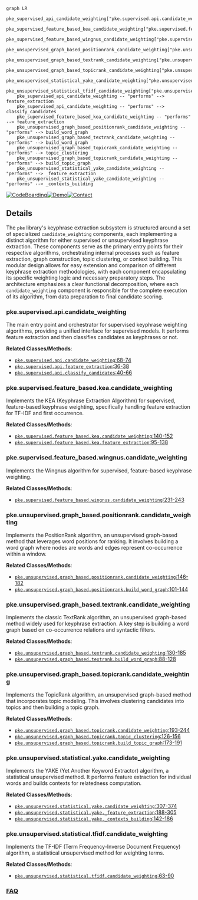 ```mermaid
graph LR
    pke_supervised_api_candidate_weighting["pke.supervised.api.candidate_weighting"]
    pke_supervised_feature_based_kea_candidate_weighting["pke.supervised.feature_based.kea.candidate_weighting"]
    pke_supervised_feature_based_wingnus_candidate_weighting["pke.supervised.feature_based.wingnus.candidate_weighting"]
    pke_unsupervised_graph_based_positionrank_candidate_weighting["pke.unsupervised.graph_based.positionrank.candidate_weighting"]
    pke_unsupervised_graph_based_textrank_candidate_weighting["pke.unsupervised.graph_based.textrank.candidate_weighting"]
    pke_unsupervised_graph_based_topicrank_candidate_weighting["pke.unsupervised.graph_based.topicrank.candidate_weighting"]
    pke_unsupervised_statistical_yake_candidate_weighting["pke.unsupervised.statistical.yake.candidate_weighting"]
    pke_unsupervised_statistical_tfidf_candidate_weighting["pke.unsupervised.statistical.tfidf.candidate_weighting"]
    pke_supervised_api_candidate_weighting -- "performs" --> feature_extraction
    pke_supervised_api_candidate_weighting -- "performs" --> classify_candidates
    pke_supervised_feature_based_kea_candidate_weighting -- "performs" --> feature_extraction
    pke_unsupervised_graph_based_positionrank_candidate_weighting -- "performs" --> build_word_graph
    pke_unsupervised_graph_based_textrank_candidate_weighting -- "performs" --> build_word_graph
    pke_unsupervised_graph_based_topicrank_candidate_weighting -- "performs" --> topic_clustering
    pke_unsupervised_graph_based_topicrank_candidate_weighting -- "performs" --> build_topic_graph
    pke_unsupervised_statistical_yake_candidate_weighting -- "performs" --> _feature_extraction
    pke_unsupervised_statistical_yake_candidate_weighting -- "performs" --> _contexts_building
```

[![CodeBoarding](https://img.shields.io/badge/Generated%20by-CodeBoarding-9cf?style=flat-square)](https://github.com/CodeBoarding/GeneratedOnBoardings)[![Demo](https://img.shields.io/badge/Try%20our-Demo-blue?style=flat-square)](https://www.codeboarding.org/demo)[![Contact](https://img.shields.io/badge/Contact%20us%20-%20contact@codeboarding.org-lightgrey?style=flat-square)](mailto:contact@codeboarding.org)

## Details

The `pke` library's keyphrase extraction subsystem is structured around a set of specialized `candidate_weighting` components, each implementing a distinct algorithm for either supervised or unsupervised keyphrase extraction. These components serve as the primary entry points for their respective algorithms, orchestrating internal processes such as feature extraction, graph construction, topic clustering, or context building. This modular design allows for easy extension and comparison of different keyphrase extraction methodologies, with each component encapsulating its specific weighting logic and necessary preparatory steps. The architecture emphasizes a clear functional decomposition, where each `candidate_weighting` component is responsible for the complete execution of its algorithm, from data preparation to final candidate scoring.

### pke.supervised.api.candidate_weighting
The main entry point and orchestrator for supervised keyphrase weighting algorithms, providing a unified interface for supervised models. It performs feature extraction and then classifies candidates as keyphrases or not.


**Related Classes/Methods**:

- <a href="https://github.com/boudinfl/pke/blob/master/pke/supervised/api.py#L68-L74" target="_blank" rel="noopener noreferrer">`pke.supervised.api.candidate_weighting`:68-74</a>
- <a href="https://github.com/boudinfl/pke/blob/master/pke/supervised/api.py#L36-L38" target="_blank" rel="noopener noreferrer">`pke.supervised.api.feature_extraction`:36-38</a>
- <a href="https://github.com/boudinfl/pke/blob/master/pke/supervised/api.py#L40-L66" target="_blank" rel="noopener noreferrer">`pke.supervised.api.classify_candidates`:40-66</a>


### pke.supervised.feature_based.kea.candidate_weighting
Implements the KEA (Keyphrase Extraction Algorithm) for supervised, feature-based keyphrase weighting, specifically handling feature extraction for TF-IDF and first occurrence.


**Related Classes/Methods**:

- <a href="https://github.com/boudinfl/pke/blob/master/pke/supervised/feature_based/kea.py#L140-L152" target="_blank" rel="noopener noreferrer">`pke.supervised.feature_based.kea.candidate_weighting`:140-152</a>
- <a href="https://github.com/boudinfl/pke/blob/master/pke/supervised/feature_based/kea.py#L95-L138" target="_blank" rel="noopener noreferrer">`pke.supervised.feature_based.kea.feature_extraction`:95-138</a>


### pke.supervised.feature_based.wingnus.candidate_weighting
Implements the Wingnus algorithm for supervised, feature-based keyphrase weighting.


**Related Classes/Methods**:

- <a href="https://github.com/boudinfl/pke/blob/master/pke/supervised/feature_based/wingnus.py#L231-L243" target="_blank" rel="noopener noreferrer">`pke.supervised.feature_based.wingnus.candidate_weighting`:231-243</a>


### pke.unsupervised.graph_based.positionrank.candidate_weighting
Implements the PositionRank algorithm, an unsupervised graph-based method that leverages word positions for ranking. It involves building a word graph where nodes are words and edges represent co-occurrence within a window.


**Related Classes/Methods**:

- <a href="https://github.com/boudinfl/pke/blob/master/pke/unsupervised/graph_based/positionrank.py#L146-L182" target="_blank" rel="noopener noreferrer">`pke.unsupervised.graph_based.positionrank.candidate_weighting`:146-182</a>
- <a href="https://github.com/boudinfl/pke/blob/master/pke/unsupervised/graph_based/positionrank.py#L101-L144" target="_blank" rel="noopener noreferrer">`pke.unsupervised.graph_based.positionrank.build_word_graph`:101-144</a>


### pke.unsupervised.graph_based.textrank.candidate_weighting
Implements the classic TextRank algorithm, an unsupervised graph-based method widely used for keyphrase extraction. A key step is building a word graph based on co-occurrence relations and syntactic filters.


**Related Classes/Methods**:

- <a href="https://github.com/boudinfl/pke/blob/master/pke/unsupervised/graph_based/textrank.py#L130-L185" target="_blank" rel="noopener noreferrer">`pke.unsupervised.graph_based.textrank.candidate_weighting`:130-185</a>
- <a href="https://github.com/boudinfl/pke/blob/master/pke/unsupervised/graph_based/textrank.py#L88-L128" target="_blank" rel="noopener noreferrer">`pke.unsupervised.graph_based.textrank.build_word_graph`:88-128</a>


### pke.unsupervised.graph_based.topicrank.candidate_weighting
Implements the TopicRank algorithm, an unsupervised graph-based method that incorporates topic modeling. This involves clustering candidates into topics and then building a topic graph.


**Related Classes/Methods**:

- <a href="https://github.com/boudinfl/pke/blob/master/pke/unsupervised/graph_based/topicrank.py#L193-L244" target="_blank" rel="noopener noreferrer">`pke.unsupervised.graph_based.topicrank.candidate_weighting`:193-244</a>
- <a href="https://github.com/boudinfl/pke/blob/master/pke/unsupervised/graph_based/topicrank.py#L126-L156" target="_blank" rel="noopener noreferrer">`pke.unsupervised.graph_based.topicrank.topic_clustering`:126-156</a>
- <a href="https://github.com/boudinfl/pke/blob/master/pke/unsupervised/graph_based/topicrank.py#L173-L191" target="_blank" rel="noopener noreferrer">`pke.unsupervised.graph_based.topicrank.build_topic_graph`:173-191</a>


### pke.unsupervised.statistical.yake.candidate_weighting
Implements the YAKE (Yet Another Keyword Extractor) algorithm, a statistical unsupervised method. It performs feature extraction for individual words and builds contexts for relatedness computation.


**Related Classes/Methods**:

- <a href="https://github.com/boudinfl/pke/blob/master/pke/unsupervised/statistical/yake.py#L307-L374" target="_blank" rel="noopener noreferrer">`pke.unsupervised.statistical.yake.candidate_weighting`:307-374</a>
- <a href="https://github.com/boudinfl/pke/blob/master/pke/unsupervised/statistical/yake.py#L188-L305" target="_blank" rel="noopener noreferrer">`pke.unsupervised.statistical.yake._feature_extraction`:188-305</a>
- <a href="https://github.com/boudinfl/pke/blob/master/pke/unsupervised/statistical/yake.py#L142-L186" target="_blank" rel="noopener noreferrer">`pke.unsupervised.statistical.yake._contexts_building`:142-186</a>


### pke.unsupervised.statistical.tfidf.candidate_weighting
Implements the TF-IDF (Term Frequency-Inverse Document Frequency) algorithm, a statistical unsupervised method for weighting terms.


**Related Classes/Methods**:

- <a href="https://github.com/boudinfl/pke/blob/master/pke/unsupervised/statistical/tfidf.py#L63-L90" target="_blank" rel="noopener noreferrer">`pke.unsupervised.statistical.tfidf.candidate_weighting`:63-90</a>




### [FAQ](https://github.com/CodeBoarding/GeneratedOnBoardings/tree/main?tab=readme-ov-file#faq)